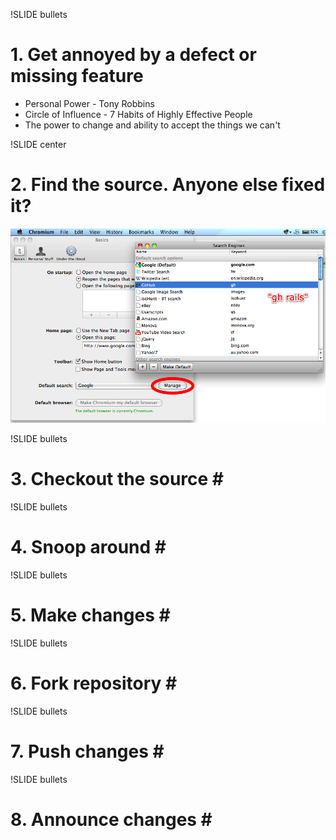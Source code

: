 !SLIDE bullets
# 1. Get annoyed by a defect or missing feature #

* Personal Power - Tony Robbins
* Circle of Influence - 7 Habits of Highly Effective People
* The power to change and ability to accept the things we can't

!SLIDE center
# 2. Find the source. Anyone else fixed it? #

![Chrome Search Tab Completion](images/chrome-search-tab-completion.png)

!SLIDE bullets
# 3. Checkout the source #  

!SLIDE bullets
# 4. Snoop around #  

!SLIDE bullets
# 5. Make changes #  

!SLIDE bullets
# 6. Fork repository #  

!SLIDE bullets
# 7. Push changes #  

!SLIDE bullets
# 8. Announce changes #  

